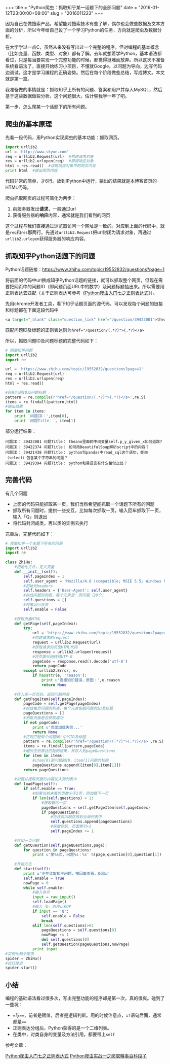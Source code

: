 +++
title = "Python爬虫：抓取知乎某一话题下的全部问题"
date = "2016-01-12T23:00:00+08:00"
slug = "2016011223"
+++

因为自己在做搜索产品，希望能对搜索技术有些了解，偶尔也会做些数据及文本方面的分析，所以今年给自己设了一个学习Python的任务，方向就是爬虫及数据分析。

在大学学过一点C，虽然从来没有写出过一个完整的程序，但对编程的基本概念（比如变量、函数、类型、对象）都有了解。去年就想着学Python，基本语法都看过，只是每当要实现一个完整功能的时候，都觉得挺难而放弃。所以这次不准备系统看语法了，直接开始练习小项目，不懂就Google。以问题为导向，边写代码边调试，这才是学习编程的正确姿势。然后在每个阶段做些总结，写成博文。本文就是第一篇。

我准备做的事情就是：抓取知乎上所有的问题、答案和用户并存入MySQL，然后基于这些数据做些分析。这个问题很大，估计够我学一年了吧。

第一步，怎么爬某一个话题下的所有问题。

## 爬虫的基本原理

先看一段代码，用Python实现爬虫的基本功能：抓取网页。

```python
import urllib2
url = 'http://www.skyue.com'
req = urllib2.Request(url)  #构建请求对象
res = urllib2.urlopen(req)  #获得响应对象
html = res.read()  #读取响应对象中的网页内容
print html  #输出网页内容
```

代码非常的简单，才6行。放到IPython中运行，输出的结果就是本博客首页的HTML代码。

爬虫抓取网页的过程可简化为两步：

1. 向服务器发出**请求**，一般通过url
2. 获得服务器的**响应**内容，通常就是我们看到的网页

这个过程与我们直接通过浏览器访问一个网址是一致的。对应到上面的代码中，就是`req`和`res`那两行。先通过`urllib2.Request`把url封闭为请求对象，再通过`urllib2.urlopen`获得服务器的响应内容。

## 抓取知乎Python话题下的问题

Python话题链接：https://www.zhihu.com/topic/19552832/questions?page=1

将前面的代码中url换成知乎Python话题的链接，就可以抓取整个网页，但现在需要把网页中的问题ID（即问题页面URL中的数字）及问题标题抽出来。所以需要用正则表达去匹配（关于正则表达可参考《[Python爬虫入门七之正则表达式](U1)》）。

先用chrome开发者工具，看下知乎话题页面的源代码，可以发现每个问题的链接和标题都在下面这段代码中

```html
<a target="_blank" class="question_link" href="/question/39423081">theano里面的中间变量self.p_y_given_x如何追踪?</a>
```

匹配问题ID及标题的正则表达则为`href="/question/(.*?)">(.*?)</a>`

所以，抓取问题ID及问题标题的完整代码如下：

```python
# 抓取知乎问题
import urllib2
import re
 
url = 'https://www.zhihu.com/topic/19552832/questions?page=1'
req = urllib2.Request(url)
res = urllib2.urlopen(req)
html = res.read()

#匹配问题ID及问题标题
pattern = re.compile(r'href="/question/(.*?)">(.*?)</a>',re.S)
items = re.findall(pattern,html)
#输出结果
for item in items:
    print '问题ID：',item[0],
    print '问题Title：', item[1]
```

部分运行结果：

```
问题ID： 39423081 问题Title： theano里面的中间变量self.p_y_given_x如何追踪?
问题ID： 39422374 问题Title： 如何用BeautifulSoup解析script中的内容？
问题ID： 39421438 问题Title： python包pandas中read_sql这个语句，查询（select）包含某个字符串的问题？
问题ID： 39419394 问题Title： python和易语言有什么相似之处？
```

## 完善代码

有几个问题

* 上面的代码只能抓取某一页，我们当然希望能抓取一个话题下所有的问题
* 抓取所有问题时，提供一些交互，比如每次抓取一页，输入回车抓取下一页，输入「Q」则退出
* 将代码封闭成类，再以类的实例去执行

完善后，完整代码如下：

```python
# 爬取知乎一个主题下所有的问题
import urllib2
import re
 
class ZhiHu:
    #初始化方法，定义变量
    def __init__(self):
        self.pageIndex = 1
        self.user_agent = 'Mozilla/4.0 (compatible; MSIE 5.5; Windows NT)'
        #初始化headers
        self.headers = {'User-Agent': self.user_agent}
        #存放问题的列表，每个元素是一页问题（20个）
        self.questions = []
        #爬虫运行状态
        self.enable = False
        
    #获取页面HTML  
    def getPage(self,pageIndex):
        try:
            url = 'https://www.zhihu.com/topic/19552832/questions?page=' + str(pageIndex)
            #构建请求的request
            request = urllib2.Request(url)
            #获取请求的页面HTML代码
            response = urllib2.urlopen(request)
            #将页面代码转成UTF-8
            pageCode = response.read().decode('utf-8')
            return pageCode
        except urllib2.Error, e:
            if hasattr(e, 'reason'):
                print u'连接知识错误，原因：',e.reason
                return None
    
    #传入某一页页码，返回问题列表
    def getPageItem(self,pageIndex):
        pageCode = self.getPage(pageIndex)
        #存放每页问题的列表，每个元素包括问题的ID及标题
        pageQuestions = []
        #判断页面是否获取成功
        if not pageCode:
            print u'页面加载失败...'
            return None
        #正则匹配每个问题URL中的ID及标题
        pattern = re.compile(r'href="/question/(.*?)">(.*?)</a>',re.S)
        items = re.findall(pattern,pageCode)
        #遍历正则表达匹配的结果，并存入到pageQuestions
        for item in items:
            #item[0]是问题的ID，item[1]问题的标题
            pageQuestions.append([item[0],item[1]])
        return pageQuestions
    
    #加载并提取页面的内容加入到列表中
    def loadPage(self):
        if self.enable == True:
            #如果当前未看的页数少于2页，则加载下一页
            if len(self.questions) < 2:
                #获取新的一页
                pageQuestions = self.getPageItem(self.pageIndex)
                if pageQuestions:
                    #将该页问题存放到全局列表中
                    self.questions.append(pageQuestions)
                    #获取完后，页面索引+1
                    self.pageIndex += 1
                                     
    #打印一页问题
    def getQuestion(self,pageQuestions,page):
        for question in pageQuestions:
            print u'第%s页，问题%s：%s' %(page,question[0],question[1])
            
    #开始方法
    def start(self):
        print u'正在读取知乎问题，按回车查看，Q退出'
        self.enable = True
        nowPage = 0
        while self.enable:
            #输入命令
            input = raw_input()
            self.loadPage()
            #输入「Q」则停止程序
            if input == 'Q':
                self.enable = False
                break
            elif len(self.questions)>0:
                pageQuestions = self.questions[0]
                nowPage += 1
                del self.questions[0]
                self.getQuestion(pageQuestions,nowPage)  
            print input
#实例化知乎爬虫
spider = ZhiHu()
#运行爬虫
spider.start()
```

## 小结

编程的基础语法看过很多次，写出完整功能的程序却是第一次，真的很爽。碰到了一些坑：

* `=`与`==`，前者是赋值，后者是逻辑判断。用的时候注意点，`if`语句后面，通常都是`==`
* 正则表达分组后，Python获得的是一个二维列表。
* 在类中，对类自身的变量及方法引用，都要带上`self`

参考文章：

[Python爬虫入门七之正则表达式](U1)
[Python爬虫实战一之爬取糗事百科段子](U2)

[U1]: http://cuiqingcai.com/977.html
[U2]: http://cuiqingcai.com/990.html

